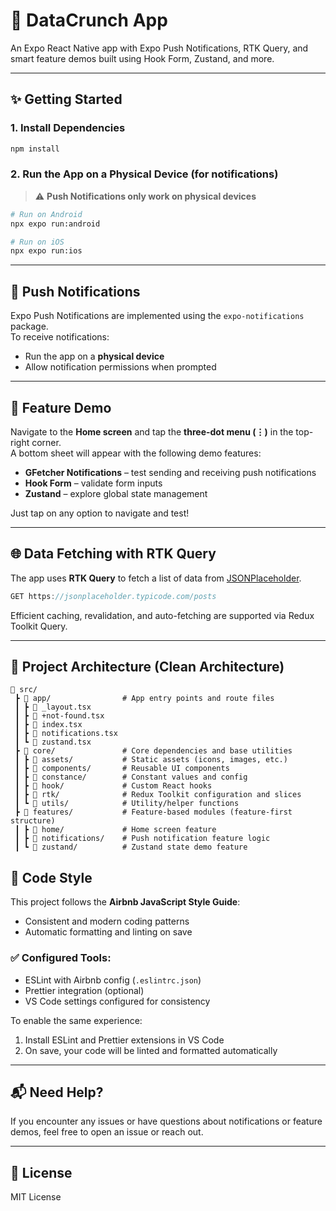 # 📱 DataCrunch App

An Expo React Native app with Expo Push Notifications, RTK Query, and smart feature demos built using Hook Form, Zustand, and more.

---

## ✨ Getting Started

### 1. Install Dependencies

```bash
npm install
```

### 2. Run the App on a Physical Device (for notifications)

> ⚠️ **Push Notifications only work on physical devices**

```bash
# Run on Android
npx expo run:android

# Run on iOS
npx expo run:ios
```

---

## 🔔 Push Notifications

Expo Push Notifications are implemented using the `expo-notifications` package.  
To receive notifications:

- Run the app on a **physical device**
- Allow notification permissions when prompted

---

## 🧪 Feature Demo

Navigate to the **Home screen** and tap the **three-dot menu (⋮)** in the top-right corner.  
A bottom sheet will appear with the following demo features:

- **GFetcher Notifications** – test sending and receiving push notifications
- **Hook Form** – validate form inputs
- **Zustand** – explore global state management

Just tap on any option to navigate and test!

---

## 🌐 Data Fetching with RTK Query

The app uses **RTK Query** to fetch a list of data from [JSONPlaceholder](https://jsonplaceholder.typicode.com/).

```ts
GET https://jsonplaceholder.typicode.com/posts
```

Efficient caching, revalidation, and auto-fetching are supported via Redux Toolkit Query.

---
## 🧱 Project Architecture (Clean Architecture)

```
📁 src/
 ┣ 📁 app/                # App entry points and route files
 ┃ ┣ 📄 _layout.tsx
 ┃ ┣ 📄 +not-found.tsx
 ┃ ┣ 📄 index.tsx
 ┃ ┣ 📄 notifications.tsx
 ┃ ┗ 📄 zustand.tsx
 ┣ 📁 core/               # Core dependencies and base utilities
 ┃ ┣ 📁 assets/           # Static assets (icons, images, etc.)
 ┃ ┣ 📁 components/       # Reusable UI components
 ┃ ┣ 📁 constance/        # Constant values and config
 ┃ ┣ 📁 hook/             # Custom React hooks
 ┃ ┣ 📁 rtk/              # Redux Toolkit configuration and slices
 ┃ ┗ 📁 utils/            # Utility/helper functions
 ┣ 📁 features/           # Feature-based modules (feature-first structure)
 ┃ ┣ 📁 home/             # Home screen feature
 ┃ ┣ 📁 notifications/    # Push notification feature logic
 ┃ ┗ 📁 zustand/          # Zustand state demo feature
```

## 🧹 Code Style

This project follows the **Airbnb JavaScript Style Guide**:
- Consistent and modern coding patterns
- Automatic formatting and linting on save

### ✅ Configured Tools:
- ESLint with Airbnb config (`.eslintrc.json`)
- Prettier integration (optional)
- VS Code settings configured for consistency

To enable the same experience:
1. Install ESLint and Prettier extensions in VS Code
2. On save, your code will be linted and formatted automatically

---

## 📬 Need Help?

If you encounter any issues or have questions about notifications or feature demos, feel free to open an issue or reach out.

---

## 📄 License

MIT License
